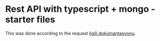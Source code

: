 # Rest API with typescript + mongo - starter files

This was done according to the request [ilgili dokümantasyonu](https://github.com/ilkkamtk/Palvelinohjelmointi/blob/main/week1/mongoose.md).


